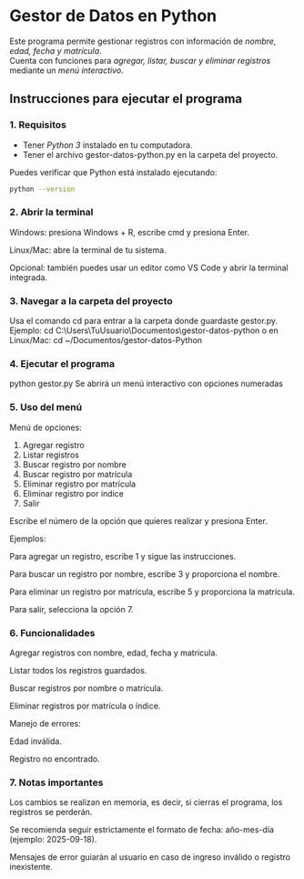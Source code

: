 # Gestor de Datos en Python

Este programa permite gestionar registros con información de *nombre, edad, fecha y matrícula*.  
Cuenta con funciones para *agregar, listar, buscar y eliminar registros* mediante un *menú interactivo*.

## Instrucciones para ejecutar el programa

### 1. Requisitos
- Tener *Python 3* instalado en tu computadora.  
- Tener el archivo gestor-datos-python.py en la carpeta del proyecto.  

Puedes verificar que Python está instalado ejecutando:

```bash
python --version
```

### 2. Abrir la terminal

Windows: presiona Windows + R, escribe cmd y presiona Enter.

Linux/Mac: abre la terminal de tu sistema.

Opcional: también puedes usar un editor como VS Code y abrir la terminal integrada.


### 3. Navegar a la carpeta del proyecto

Usa el comando cd para entrar a la carpeta donde guardaste gestor.py.
Ejemplo:
cd C:\Users\TuUsuario\Documentos\gestor-datos-python
o en Linux/Mac:
cd ~/Documentos/gestor-datos-Python


### 4. Ejecutar el programa
python gestor.py
Se abrirá un menú interactivo con opciones numeradas


### 5. Uso del menú
Menú de opciones:
1. Agregar registro
2. Listar registros
3. Buscar registro por nombre
4. Buscar registro por matrícula
5. Eliminar registro por matrícula
6. Eliminar registro por índice
7. Salir

Escribe el número de la opción que quieres realizar y presiona Enter.

Ejemplos:

Para agregar un registro, escribe 1 y sigue las instrucciones.

Para buscar un registro por nombre, escribe 3 y proporciona el nombre.

Para eliminar un registro por matrícula, escribe 5 y proporciona la matrícula.

Para salir, selecciona la opción 7.


### 6. Funcionalidades

Agregar registros con nombre, edad, fecha y matrícula.

Listar todos los registros guardados.

Buscar registros por nombre o matrícula.

Eliminar registros por matrícula o índice.

Manejo de errores:

Edad inválida.

Registro no encontrado.


### 7. Notas importantes

Los cambios se realizan en memoria, es decir, si cierras el programa, los registros se perderán.

Se recomienda seguir estrictamente el formato de fecha: año-mes-día (ejemplo: 2025-09-18).

Mensajes de error guiarán al usuario en caso de ingreso inválido o registro inexistente.
